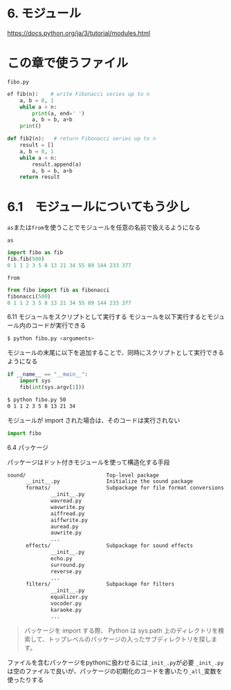 # 6. モジュール

https://docs.python.org/ja/3/tutorial/modules.html

# この章で使うファイル

`fibo.py`

```python
ef fib(n):    # write Fibonacci series up to n
    a, b = 0, 1
    while a < n:
        print(a, end=' ')
        a, b = b, a+b
    print()

def fib2(n):   # return Fibonacci series up to n
    result = []
    a, b = 0, 1
    while a < n:
        result.append(a)
        a, b = b, a+b
    return result
```


# 6.1　モジュールについてもう少し
`as`または`from`を使うことでモジュールを任意の名前で扱えるようになる

`as`

```python
import fibo as fib
fib.fib(500)
0 1 1 2 3 5 8 13 21 34 55 89 144 233 377
```

`from`

```python
from fibo import fib as fibonacci
fibonacci(500)
0 1 1 2 3 5 8 13 21 34 55 89 144 233 377
```

6.11 モジュールをスクリプトとして実行する
モジュールを以下実行するとモジュール内のコードが実行できる

```python
$ python fibo.py <arguments>
```

モジュールの末尾に以下を追加することで、同時にスクリプトとして実行できるようになる

```python
if __name__ == "__main__":
    import sys
    fib(int(sys.argv[1]))
```

```bash
$ python fibo.py 50
0 1 1 2 3 5 8 13 21 34
```

モジュールが import された場合は、そのコードは実行されない
```python
import fibo
```

6.4 パッケージ

パッケージはドット付きモジュールを使って構造化する手段

```bash
sound/                          Top-level package
      __init__.py               Initialize the sound package
      formats/                  Subpackage for file format conversions
              __init__.py
              wavread.py
              wavwrite.py
              aiffread.py
              aiffwrite.py
              auread.py
              auwrite.py
              ...
      effects/                  Subpackage for sound effects
              __init__.py
              echo.py
              surround.py
              reverse.py
              ...
      filters/                  Subpackage for filters
              __init__.py
              equalizer.py
              vocoder.py
              karaoke.py
              ...
```

> パッケージを import する際、 Python は sys.path 上のディレクトリを検索して、トップレベルのパッケージの入ったサブディレクトリを探します。

ファイルを含むパッケージをpythonに扱わせるには`_init_.py`が必要
`_init_.py`は空のファイルで良いが、パッケージの初期化のコードを書いたり`_all_`変数を使ったりする


